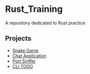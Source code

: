 # Rust_Training

A repository dedicated to Rust practice

## Projects

- [Snake Game](snake_game/)
- [Chat Application](chat_application/)
- [Port Sniffer](port_sniffer/)
- [CLI TODO](rusty_journal/)
